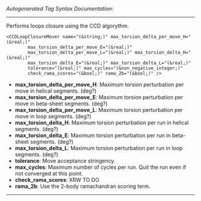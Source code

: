 _Autogenerated Tag Syntax Documentation:_

---
Performs loops closure using the CCD algorythm.

```
<CCDLoopClosureMover name="(&string;)" max_torsion_delta_per_move_H="(&real;)"
        max_torsion_delta_per_move_E="(&real;)"
        max_torsion_delta_per_move_L="(&real;)" max_torsion_delta_H="(&real;)"
        max_torsion_delta_E="(&real;)" max_torsion_delta_L="(&real;)"
        tolerance="(&real;)" max_cycles="(&non_negative_integer;)"
        check_rama_scores="(&bool;)" rama_2b="(&bool;)" />
```

-   **max_torsion_delta_per_move_H**: Maximum torsion perturbation per move in helical segments. (deg?)
-   **max_torsion_delta_per_move_E**: Maximum torsion perturbation per move in beta-sheet segments. (deg?)
-   **max_torsion_delta_per_move_L**: Maximum torsion perturbation per move in loop segments. (deg?)
-   **max_torsion_delta_H**: Maximum torsion perturbation per run in helical segments. (deg?)
-   **max_torsion_delta_E**: Maximum torsion perturbation per run in beta-sheet segments. (deg?)
-   **max_torsion_delta_L**: Maximum torsion perturbation per run in loop segments. (deg?)
-   **tolerance**: Move acceptance stringency.
-   **max_cycles**: Maximum number of cycles per run. Quit the run even if not converged at this point.
-   **check_rama_scores**: XRW TO DO
-   **rama_2b**: Use the 2-body ramachandran scoring term.

---
